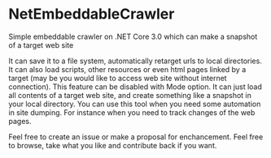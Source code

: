# NetEmbeddableCrawler
Simple embeddable crawler on .NET Core 3.0 which can make a snapshot of a target web site

It can save it to a file system, automatically retarget urls to local directories.
It can also load scripts, other resources or even html pages linked by a target (may be you would like to access web site without internet connection). This feature can be disabled with Mode option.
It can just load all contents of a target web site, and create something like a snapshot in your local directory.
You can use this tool when you need some automation in site dumping. For instance when you need to track changes of the web pages.

Feel free to create an issue or make a proposal for enchancement.
Feel free to browse, take what you like and contribute back if you want.
